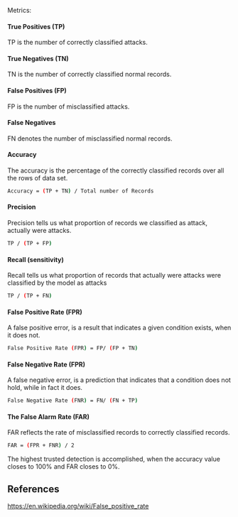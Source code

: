 Metrics: 

#### True Positives (TP)  
TP is the number of correctly classified attacks.

#### True Negatives (TN) 
TN is the number of correctly classified normal records.

#### False Positives (FP)
FP is the number of misclassified attacks. 

#### False Negatives
FN denotes the number of misclassified normal records. 

#### Accuracy
The accuracy is the percentage of the correctly classified records over all the rows of data set.

```bash
Accuracy = (TP + TN) / Total number of Records
```

#### Precision

Precision tells us what proportion of records we classified as attack, actually were attacks.

```bash
TP / (TP + FP)
```

#### Recall (sensitivity)

Recall tells us what proportion of records that actually were attacks were classified by 
the model as attacks

```bash
TP / (TP + FN)
```

#### False Positive Rate (FPR)

A false positive error, is a result that indicates a given condition exists, when it does not.

```bash
False Positive Rate (FPR) = FP/ (FP + TN)
```

#### False Negative Rate (FPR)
A false negative error, is a prediction that indicates that a condition does not hold, 
while in fact it does. 

```bash
False Negative Rate (FNR) = FN/ (FN + TP)
```

#### The False Alarm Rate (FAR) 
FAR reflects the rate of misclassified records to correctly classified records. 

```bash
FAR = (FPR + FNR) / 2 
```
The highest trusted detection is accomplished, when the accuracy value closes to 100% and FAR closes to 0%. 

## References

https://en.wikipedia.org/wiki/False_positive_rate
